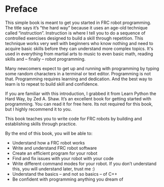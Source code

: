 # Preface

This simple book is meant to get you started in FRC robot programming. The title says it’s “the hard way” because it uses an age-old technique called “instruction”. Instruction is where I tell you to do a sequence of controlled exercises designed to build a skill through repetition. This technique works very well with beginners who know nothing and need to acquire basic skills before they can understand more complex topics. It's used in everything from martial arts to music to even basic math, reading skills and – finally – robot programming.

Many newcomers expect to get up and running with programming by typing some random characters in a terminal or text editor. Programming is not that. Programming requires learning and dedication. And the best way to learn is to repeat to build skill and confidence. 

If you are familiar with this introduction, I grabbed it from Learn Python the Hard Way, by Zed A. Shaw. It’s an excellent book for getting started with programming. You can read it for free here. Its not required for this book, but I highly recommend it to you.

This book teaches you to write code for FRC robots by building and establishing skills through practice.

By the end of this book, you will be able to:

- Understand how a FRC robot works
- Write and understand FRC robot software
- Create an efficient program for your robot
- Find and fix issues with your robot with your code
- Write different command modes for your robot. If you don’t understand this, you will understand later, trust me :)
- Understand the basics – and not so basics – of C++
- Be confident with programming anything you dream of